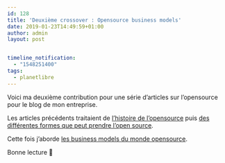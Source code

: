 ```yaml
---
id: 128
title: 'Deuxième crossover : Opensource business models'
date: 2019-01-23T14:49:59+01:00
author: admin
layout: post


timeline_notification:
  - "1548251400"
tags:
  - planetlibre
---
```

Voici ma deuxième contribution pour une série d&rsquo;articles sur l&rsquo;opensource pour le blog de mon entreprise.

Les articles précédents traitaient de [l&rsquo;histoire de l&rsquo;opensource](https://blog.worldline.tech/2018/10/29/opensource-history.html) puis [des différentes formes que peut prendre l&rsquo;open source](https://blog.worldline.tech/2018/12/19/FOSS-dimensions.html).

Cette fois j&rsquo;aborde [les business models du monde opensource](https://blog.worldline.tech/2019/01/23/opensource-business-models.html).

Bonne lecture 🙂